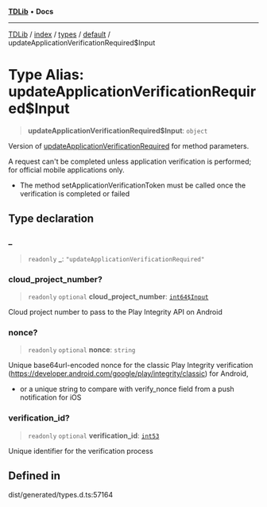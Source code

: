 [**TDLib**](../../../../../../README.md) • **Docs**

***

[TDLib](../../../../../../modules.md) / [index](../../../../../README.md) / [types](../../../README.md) / [default](../README.md) / updateApplicationVerificationRequired$Input

# Type Alias: updateApplicationVerificationRequired$Input

> **updateApplicationVerificationRequired$Input**: `object`

Version of [updateApplicationVerificationRequired](updateApplicationVerificationRequired.md) for method parameters.

A request can't be completed unless application verification is performed; for official mobile applications only.

- The method setApplicationVerificationToken must be called once the verification is completed or failed

## Type declaration

### \_

> `readonly` **\_**: `"updateApplicationVerificationRequired"`

### cloud\_project\_number?

> `readonly` `optional` **cloud\_project\_number**: [`int64$Input`](int64$Input.md)

Cloud project number to pass to the Play Integrity API on Android

### nonce?

> `readonly` `optional` **nonce**: `string`

Unique base64url-encoded nonce for the classic Play Integrity verification (https://developer.android.com/google/play/integrity/classic) for Android,

- or a unique string to compare with verify_nonce field from a push notification for iOS

### verification\_id?

> `readonly` `optional` **verification\_id**: [`int53`](int53.md)

Unique identifier for the verification process

## Defined in

dist/generated/types.d.ts:57164
